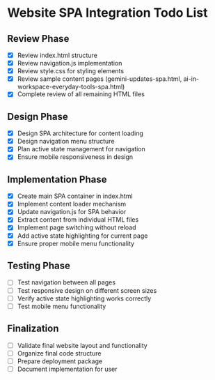 # Website SPA Integration Todo List

## Review Phase
- [x] Review index.html structure
- [x] Review navigation.js implementation
- [x] Review style.css for styling elements
- [x] Review sample content pages (gemini-updates-spa.html, ai-in-workspace-everyday-tools-spa.html)
- [x] Complete review of all remaining HTML files

## Design Phase
- [x] Design SPA architecture for content loading
- [x] Design navigation menu structure
- [x] Plan active state management for navigation
- [x] Ensure mobile responsiveness in design

## Implementation Phase
- [x] Create main SPA container in index.html
- [x] Implement content loader mechanism
- [x] Update navigation.js for SPA behavior
- [x] Extract content from individual HTML files
- [x] Implement page switching without reload
- [x] Add active state highlighting for current page
- [x] Ensure proper mobile menu functionality

## Testing Phase
- [ ] Test navigation between all pages
- [ ] Test responsive design on different screen sizes
- [ ] Verify active state highlighting works correctly
- [ ] Test mobile menu functionality

## Finalization
- [ ] Validate final website layout and functionality
- [ ] Organize final code structure
- [ ] Prepare deployment package
- [ ] Document implementation for user
